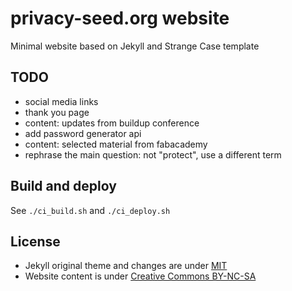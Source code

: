privacy-seed.org website
============

Minimal website based on Jekyll and Strange Case template

## TODO

* social media links
* thank you page
* content: updates from buildup conference
* add password generator api
* content: selected material from fabacademy
* rephrase the main question: not "protect", use a different term


## Build and deploy

See `./ci_build.sh` and `./ci_deploy.sh`

## License

* Jekyll original theme and changes are under [MIT](http://opensource.org/licenses/MIT)
* Website content is under [Creative Commons BY-NC-SA](https://creativecommons.org/licenses/by-nc-sa/4.0/)
